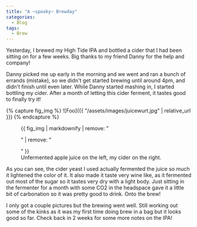 ```yaml
---
title: "A ~spooky~ Brewday"
categories:
  - Blog
tags:
  - Brew
---
```


Yesterday, I brewed my High Tide IPA and bottled a cider that I had been sitting on for a few weeks. Big thanks to my friend Danny for the help and company!

Danny picked me up early in the morning and we went and ran a bunch of errands (mistake), so we didn't get started brewing until around 4pm, and didn't finish until even later. While Danny started mashing in, I started bottling my cider. After a month of letting this cider ferment, it tastes good to finally try it!

{% capture fig_img %}
![Foo]({{ "/assets/images/juicewurt.jpg" | relative_url }})
{% endcapture %}

<figure>
  {{ fig_img | markdownify | remove: "<p>" | remove: "</p>" }}
  <figcaption>Unfermented apple juice on the left, my cider on the right.</figcaption>
</figure>

As you can see, the cider yeast I used actually fermented the juice so much it lightened the color of it. It also made it taste very wine like, as it fermented out most of the sugar so it tastes very dry with a light body. Just sitting in the fermenter for a month with some CO2 in the headspace gave it a little bit of carbonation so it was pretty good to drink. Onto the brew!

I only got a couple pictures but the brewing went well. Still working out some of the kinks as it was my first time doing brew in a bag but it looks good so far. Check back in 2 weeks for some more notes on the IPA!